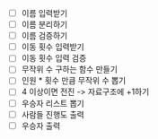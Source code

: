 
- [ ] 이름 입력받기
- [ ] 이름 분리하기
- [ ] 이름 검증하기
- [ ] 이동 횟수 입력받기
- [ ] 이동 횟수 입력 검증
- [ ] 무작위 수 구하는 함수 만들기
- [ ] 인원 * 횟수 만큼 무작위 수 뽑기
- [ ] 4 이상이면 전진 -> 자료구조에 +1하기
- [ ] 우승자 리스트 뽑기
- [ ] 사람들 진행도 출력
- [ ] 우승자 출력